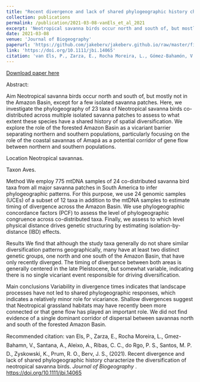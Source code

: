 ```yaml
---
title: "Recent divergence and lack of shared phylogeographic history characterize the diversification of neotropical savanna birds"
collection: publications
permalink: /publication/2021-03-08-vanEls_et_al_2021
excerpt: 'Neotropical savanna birds occur north and south of, but mostly not in the Amazon Basin, except for a few isolated savanna patches. Here, we investigate the phylogeography of 23 taxa of Neotropical savanna birds co-distributed across multiple isolated savanna patches to assess to what extent these species have a shared history of spatial diversification. We explore the role of the forested Amazon Basin as a vicariant barrier separating northern and southern populations, particularly focusing on the role of the coastal savannas of Amapá as a potential corridor of gene flow between northern and southern populations.'
date: 2021-03-08
venue: 'Journal of Biogeography'
paperurl: 'https://github.com/jakeberv/jakeberv.github.io/raw/master/files/pdf/papers/vanEls_et_al_2021.pdf'
link: 'https://doi.org/10.1111/jbi.14065'
citation: 'van Els, P., Zarza, E., Rocha Moreira, L., Gómez-Bahamón, V., Santana, A., Aleixo, A., Ribas, C. C., do Rêgo, P. S., Santos, M. P. D., Zyskowski, K., Prum, R. O., **Berv, J. S.**, (2021). Recent divergence and lack of shared phylogeographic history characterize the diversification of neotropical savanna birds. <i>Journal of Biogeography</i>.'
---
```

[Download paper here](https://github.com/jakeberv/jakeberv.github.io/raw/master/files/pdf/papers/vanEls_et_al_2021.pdf)

Abstract:

Aim
Neotropical savanna birds occur north and south of, but mostly not in the Amazon Basin, except for a few isolated savanna patches. Here, we investigate the phylogeography of 23 taxa of Neotropical savanna birds co-distributed across multiple isolated savanna patches to assess to what extent these species have a shared history of spatial diversification. We explore the role of the forested Amazon Basin as a vicariant barrier separating northern and southern populations, particularly focusing on the role of the coastal savannas of Amapá as a potential corridor of gene flow between northern and southern populations.

Location
Neotropical savannas.

Taxon
Aves.

Method
We employ 775 mtDNA samples of 24 co-distributed savanna bird taxa from all major savanna patches in South America to infer phylogeographic patterns. For this purpose, we use 24 genomic samples (UCEs) of a subset of 12 taxa in addition to the mtDNA samples to estimate timing of divergence across the Amazon Basin. We use phylogeographic concordance factors (PCF) to assess the level of phylogeographic congruence across co-distributed taxa. Finally, we assess to which level physical distance drives genetic structuring by estimating isolation-by-distance (IBD) effects.

Results
We find that although the study taxa generally do not share similar diversification patterns geographically, many have at least two distinct genetic groups, one north and one south of the Amazon Basin, that have only recently diverged. The timing of divergence between both areas is generally centered in the late Pleistocene, but somewhat variable, indicating there is no single vicariant event responsible for driving diversification.

Main conclusions
Variability in divergence times indicates that landscape processes have not led to shared phylogeographic responses, which indicates a relatively minor role for vicariance. Shallow divergences suggest that Neotropical grassland habitats may have recently been more connected or that gene flow has played an important role. We did not find evidence of a single dominant corridor of dispersal between savannas north and south of the forested Amazon Basin.

Recommended citation: van Els, P., Zarza, E., Rocha Moreira, L., Gmez-Bahamn, V., Santana, A., Aleixo, A., Ribas, C. C., do Rgo, P. S., Santos, M. P. D., Zyskowski, K., Prum, R. O., Berv, J. S., (2021). Recent divergence and lack of shared phylogeographic history characterize the diversification of neotropical savanna birds. <i> Journal of Biogeography </i>. https://doi.org/10.1111/jbi.14065
